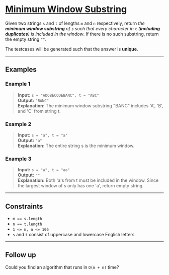 # [Minimum Window Substring](https://leetcode.com/problems/minimum-window-substring/)

Given two strings `s` and `t` of lengths `m` and `n` respectively, return *the **minimum window substring** of `s` such that every character in `t` (**including duplicates**) is included in the window*. If there is no such substring, return the empty string `""`.

The testcases will be generated such that the answer is **unique**.

---

## Examples

### Example 1
> **Input:** `s = "ADOBECODEBANC", t = "ABC"`  
> **Output:** `"BANC"`  
> **Explanation:** The minimum window substring "BANC" includes 'A', 'B', and 'C' from string t.

### Example 2
> **Input:** `s = "a", t = "a"`  
> **Output:** `"a"`  
> **Explanation:** The entire string s is the minimum window.

### Example 3
> **Input:** `s = "a", t = "aa"`  
> **Output:** `""`  
> **Explanation:** Both 'a's from t must be included in the window. Since the largest window of s only has one 'a', return empty string.

---

## Constraints
- `m == s.length`
- `n == t.length`
- `1 <= m, n <= 105`
- `s` and `t` consist of uppercase and lowercase English letters 

---

## Follow up
Could you find an algorithm that runs in `O(m + n)` time?
